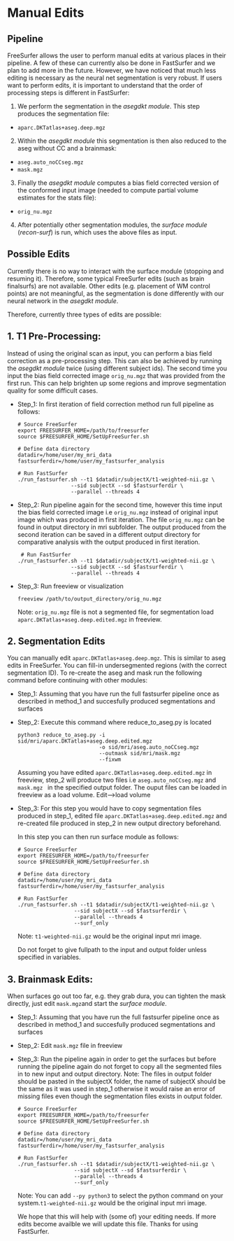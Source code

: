 
# Manual Edits

## Pipeline

FreeSurfer allows the user to perform manual edits at various places in their pipeline.
A few of these can currently also be done in FastSurfer and we plan to add more in the future. 
However, we have noticed that much less editing is necessary as the neural net segmentation is
very robust. If users want to perform edits, it is important to understand that the order of
processing steps is different in FastSurfer:

1. We perform the segmentation in the *asegdkt module*. This step produces the segmentation file:
 - ```aparc.DKTatlas+aseg.deep.mgz```
2. Within the *asegdkt module* this segmentation is then also reduced to the aseg without CC and a brainmask:
 - ```aseg.auto_noCCseg.mgz```
 - ```mask.mgz```
3. Finally the *asegdkt module* computes a bias field corrected version of the conformed input image (needed to compute partial volume estimates for the stats file):
 - ```orig_nu.mgz```
4. After potentially other segmentation modules, the *surface module* (*recon-surf*) is run, which uses the above files as input.

## Possible Edits

Currently there is no way to interact with the surface module (stopping and resuming it).
Therefore, some typical FreeSurfer edits (such as brain finalsurfs) are not available.
Other edits (e.g. placement of WM control points) are not meaningful, as the segmentation is done differently with our neural network in the *asegdkt module*.

Therefore, currently three types of edits are possible:

## 1. T1 Pre-Processing: 
Instead of using the original scan as input, you can perform a bias field correction as a pre-processing step. This can also be achieved by running the *asegdkt module* twice (using different subject ids). The second time you input the bias field corrected image ```orig_nu.mgz```
that was provided from the first run. This can help brighten up some regions and improve segmentation quality for some difficult cases.

- Step_1: In first iteration of field correction method run full pipeline as follows: 
   ```
   # Source FreeSurfer
   export FREESURFER_HOME=/path/to/freesurfer
   source $FREESURFER_HOME/SetUpFreeSurfer.sh

   # Define data directory
   datadir=/home/user/my_mri_data
   fastsurferdir=/home/user/my_fastsurfer_analysis

   # Run FastSurfer
   ./run_fastsurfer.sh --t1 $datadir/subjectX/t1-weighted-nii.gz \
                    --sid subjectX --sd $fastsurferdir \
                    --parallel --threads 4
   ```
- Step_2: Run pipeline again for the second time, however this time input the bias field corrected image i.e ```orig_nu.mgz``` instead of original input image which was produced in first iteration. The file ```orig_nu.mgz``` can be found in output directory in mri subfolder. The output produced from the second iteration can be saved in a different output directory for comparative analysis with the output produced in first iteration.
   ```
    # Run FastSurfer
   ./run_fastsurfer.sh --t1 $datadir/subjectX/t1-weighted-nii.gz \
                    --sid subjectX --sd $fastsurferdir \
                    --parallel --threads 4
   ```

- Step_3: Run freeview or visualization 
   ``` 
   freeview /path/to/output_directory/orig_nu.mgz
   ``` 
   Note: ```orig_nu.mgz``` file is not a segmented file, for segmentation load ```aparc.DKTatlas+aseg.deep.edited.mgz``` in freeview.


## 2. Segmentation Edits

You can manually edit ```aparc.DKTatlas+aseg.deep.mgz```. This is similar to aseg edits in FreeSurfer. You can fill-in undersegmented regions (with the correct segmentation ID). To re-create the aseg and mask run the following command before continuing with other modules:

- Step_1: Assuming that you have run the full fastsurfer pipeline once as described in method_1 and succesfully produced segmentations and surfaces
- Step_2: Execute this command where reduce_to_aseg.py is located
   ```
   python3 reduce_to_aseg.py -i sid/mri/aparc.DKTatlas+aseg.deep.edited.mgz 
                             -o sid/mri/aseg.auto_noCCseg.mgz 
                             --outmask sid/mri/mask.mgz 
                             --fixwm
   ```
   Assuming you have edited ```aparc.DKTatlas+aseg.deep.edited.mgz``` in freeview, step_2 will produce two files i.e ```aseg.auto_noCCseg.mgz``` and ```mask.mgz ``` in the specified output folder. The ouput files can be loaded in freeview as a load volume. Edit-->load volume

- Step_3: For this step you would have to copy segmentation files produced in step_1, edited file ```aparc.DKTatlas+aseg.deep.edited.mgz``` and re-created file produced in step_2 in new output directory beforehand. 

   In this step you can then run surface module as follows:
   ```
   # Source FreeSurfer
   export FREESURFER_HOME=/path/to/freesurfer
   source $FREESURFER_HOME/SetUpFreeSurfer.sh

   # Define data directory
   datadir=/home/user/my_mri_data
   fastsurferdir=/home/user/my_fastsurfer_analysis

   # Run FastSurfer
   ./run_fastsurfer.sh --t1 $datadir/subjectX/t1-weighted-nii.gz \
                     --sid subjectX --sd $fastsurferdir \
                     --parallel --threads 4
                     --surf_only
   ```
   Note: ```t1-weighted-nii.gz``` would be the original input mri image.
   
   Do not forget to give fullpath to the input and output folder unless specified in variables.

## 3. Brainmask Edits: 
When surfaces go out too far, e.g. they grab dura, you can tighten the mask directly, just edit ```mask.mgz```and start the *surface module*. 

- Step_1: Assuming that you have run the full fastsurfer pipeline once as described in method_1 and succesfully produced segmentations and surfaces
- Step_2: Edit ```mask.mgz``` file in freeview
- Step_3: Run the pipeline again in order to get the surfaces but before running the pipeline again do not forget to copy all the segmented files in to new input and output directory. 
   Note: The files in output folder should be pasted in the subjectX folder, the name of subjectX should be the same as it was used in step_1 otherwise it would raise an error of missing files even though the segmentation files exists in output folder.
   ```
   # Source FreeSurfer
   export FREESURFER_HOME=/path/to/freesurfer
   source $FREESURFER_HOME/SetUpFreeSurfer.sh

   # Define data directory
   datadir=/home/user/my_mri_data
   fastsurferdir=/home/user/my_fastsurfer_analysis

   # Run FastSurfer
   ./run_fastsurfer.sh --t1 $datadir/subjectX/t1-weighted-nii.gz \
                     --sid subjectX --sd $fastsurferdir \
                     --parallel --threads 4
                     --surf_only
   ```

   Note: You can add ```--py python3``` to select the python command on your system.```t1-weighted-nii.gz``` would be the original input mri image.

   We hope that this will help with (some of) your editing needs. If more edits become availble we will update this file. 
   Thanks for using FastSurfer. 
